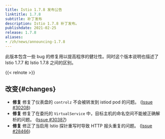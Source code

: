 ```yaml
---
title: Istio 1.7.8 发布公告
linktitle: 1.7.8
subtitle: 补丁发布
description: Istio 1.7.8 补丁发布。
publishdate: 2021-02-25
release: 1.7.8
aliases:
- /zh/news/announcing-1.7.8
---
```


此版本包含一些 bug 的修复用以提高程序的健壮性。同时这个版本说明也描述了 Istio 1.7.7 和 Istio 1.7.8 之间的区别。

{{< relnote >}}

## 改变{#changes}

- **修复** 修复了仪表盘的 `controlz` 不会被转发到 istiod pod 的问题。
  ([Issue #30208](https://github.com/istio/istio/issues/30208))
- **修复** 修复了在委托的 `VirtualService` 中，目标主机的命名空间不能被正确解析的问题。
  ([Issue #30387](https://github.com/istio/istio/issues/30387))
- **修复** 修正了当启用 Istio 探针重写时导致 HTTP 报头重复的问题。
  ([Issue #28466](https://github.com/istio/istio/issues/28466))